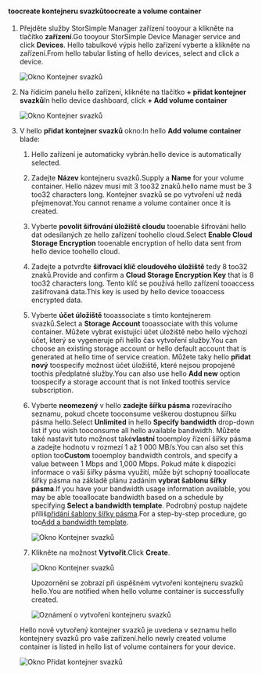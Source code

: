 <!--author=alkohli last changed: 06/22/17-->

#### <a name="toocreate-a-volume-container"></a><span data-ttu-id="d7d3e-101">toocreate kontejneru svazků</span><span class="sxs-lookup"><span data-stu-id="d7d3e-101">toocreate a volume container</span></span>
1. <span data-ttu-id="d7d3e-102">Přejděte služby StorSimple Manager zařízení tooyour a klikněte na tlačítko **zařízení**.</span><span class="sxs-lookup"><span data-stu-id="d7d3e-102">Go tooyour StorSimple Device Manager service and click **Devices**.</span></span> <span data-ttu-id="d7d3e-103">Hello tabulkové výpis hello zařízení vyberte a klikněte na zařízení.</span><span class="sxs-lookup"><span data-stu-id="d7d3e-103">From hello tabular listing of hello devices, select and click a device.</span></span> 

    ![Okno Kontejner svazků](./media/storsimple-8000-create-volume-container/createvolumecontainer1.png)

2. <span data-ttu-id="d7d3e-105">Na řídicím panelu hello zařízení, klikněte na tlačítko **+ přidat kontejner svazků**</span><span class="sxs-lookup"><span data-stu-id="d7d3e-105">In hello device dashboard, click **+ Add volume container**</span></span>

    ![Okno Kontejner svazků](./media/storsimple-8000-create-volume-container/createvolumecontainer2.png)

3. <span data-ttu-id="d7d3e-107">V hello **přidat kontejner svazků** okno:</span><span class="sxs-lookup"><span data-stu-id="d7d3e-107">In hello **Add volume container** blade:</span></span>
   
   1. <span data-ttu-id="d7d3e-108">Hello zařízení je automaticky vybrán.</span><span class="sxs-lookup"><span data-stu-id="d7d3e-108">hello device is automatically selected.</span></span>
   2. <span data-ttu-id="d7d3e-109">Zadejte **Název** kontejneru svazků.</span><span class="sxs-lookup"><span data-stu-id="d7d3e-109">Supply a **Name** for your volume container.</span></span> <span data-ttu-id="d7d3e-110">Hello název musí mít 3 too32 znaků.</span><span class="sxs-lookup"><span data-stu-id="d7d3e-110">hello name must be 3 too32 characters long.</span></span> <span data-ttu-id="d7d3e-111">Kontejner svazků se po vytvoření už nedá přejmenovat.</span><span class="sxs-lookup"><span data-stu-id="d7d3e-111">You cannot rename a volume container once it is created.</span></span>
   3. <span data-ttu-id="d7d3e-112">Vyberte **povolit šifrování úložiště cloudu** tooenable šifrování hello dat odesílaných ze hello zařízení toohello cloud.</span><span class="sxs-lookup"><span data-stu-id="d7d3e-112">Select **Enable Cloud Storage Encryption** tooenable encryption of hello data sent from hello device toohello cloud.</span></span>
   4. <span data-ttu-id="d7d3e-113">Zadejte a potvrďte **šifrovací klíč cloudového úložiště** tedy 8 too32 znaků.</span><span class="sxs-lookup"><span data-stu-id="d7d3e-113">Provide and confirm a **Cloud Storage Encryption Key** that is 8 too32 characters long.</span></span> <span data-ttu-id="d7d3e-114">Tento klíč se používá hello zařízení tooaccess zašifrovaná data.</span><span class="sxs-lookup"><span data-stu-id="d7d3e-114">This key is used by hello device tooaccess encrypted data.</span></span>
   5. <span data-ttu-id="d7d3e-115">Vyberte **účet úložiště** tooassociate s tímto kontejnerem svazků.</span><span class="sxs-lookup"><span data-stu-id="d7d3e-115">Select a **Storage Account** tooassociate with this volume container.</span></span> <span data-ttu-id="d7d3e-116">Můžete vybrat existující účet úložiště nebo hello výchozí účet, který se vygeneruje při hello čas vytvoření služby.</span><span class="sxs-lookup"><span data-stu-id="d7d3e-116">You can choose an existing storage account or hello default account that is generated at hello time of service creation.</span></span> <span data-ttu-id="d7d3e-117">Můžete taky hello **přidat nový** toospecify možnost účet úložiště, které nejsou propojené toothis předplatné služby.</span><span class="sxs-lookup"><span data-stu-id="d7d3e-117">You can also use hello **Add new** option toospecify a storage account that is not linked toothis service subscription.</span></span>
   6. <span data-ttu-id="d7d3e-118">Vyberte **neomezený** v hello **zadejte šířku pásma** rozevíracího seznamu, pokud chcete tooconsume veškerou dostupnou šířku pásma hello.</span><span class="sxs-lookup"><span data-stu-id="d7d3e-118">Select **Unlimited** in hello **Specify bandwidth** drop-down list if you wish tooconsume all hello available bandwidth.</span></span> <span data-ttu-id="d7d3e-119">Můžete také nastavit tuto možnost také**vlastní** tooemploy řízení šířky pásma a zadejte hodnotu v rozmezí 1 až 1 000 MB/s.</span><span class="sxs-lookup"><span data-stu-id="d7d3e-119">You can also set this option too**Custom** tooemploy bandwidth controls, and specify a value between 1 Mbps and 1,000 Mbps.</span></span>
      <span data-ttu-id="d7d3e-120">Pokud máte k dispozici informace o vaší šířky pásma využití, může být schopný tooallocate šířky pásma na základě plánu zadáním **vybrat šablonu šířky pásma**.</span><span class="sxs-lookup"><span data-stu-id="d7d3e-120">If you have your bandwidth usage information available, you may be able tooallocate bandwidth based on a schedule by specifying **Select a bandwidth template**.</span></span> <span data-ttu-id="d7d3e-121">Podrobný postup najdete příliš[přidání šablony šířky pásma](../articles/storsimple/storsimple-8000-manage-bandwidth-templates.md#add-a-bandwidth-template).</span><span class="sxs-lookup"><span data-stu-id="d7d3e-121">For a step-by-step procedure, go too[Add a bandwidth template](../articles/storsimple/storsimple-8000-manage-bandwidth-templates.md#add-a-bandwidth-template).</span></span>

      ![Okno Kontejner svazků](./media/storsimple-8000-create-volume-container/createvolumecontainer6b.png)
   7. <span data-ttu-id="d7d3e-123">Klikněte na možnost **Vytvořit**.</span><span class="sxs-lookup"><span data-stu-id="d7d3e-123">Click **Create**.</span></span>

        ![Okno Kontejner svazků](./media/storsimple-8000-create-volume-container/createvolumecontainer6.png)
   
       <span data-ttu-id="d7d3e-125">Upozornění se zobrazí při úspěšném vytvoření kontejneru svazků hello.</span><span class="sxs-lookup"><span data-stu-id="d7d3e-125">You are notified when hello volume container is successfully created.</span></span>

       ![Oznámení o vytvoření kontejneru svazků](./media/storsimple-8000-create-volume-container/createvolumecontainer8.png)

   <span data-ttu-id="d7d3e-127">Hello nově vytvořený kontejner svazků je uvedena v seznamu hello kontejnery svazků pro vaše zařízení.</span><span class="sxs-lookup"><span data-stu-id="d7d3e-127">hello newly created volume container is listed in hello list of volume containers for your device.</span></span>

   ![Okno Přidat kontejner svazků](./media/storsimple-8000-create-volume-container/createvolumecontainer9.png)


